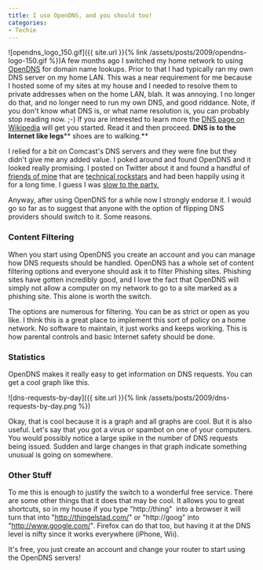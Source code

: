 ```yaml
---
title: I use OpenDNS, and you should too!
categories:
- Techie
---
```


![opendns_logo_150.gif]({{ site.url }}{% link /assets/posts/2009/opendns-logo-150.gif %})A few months ago I switched my home network to using [OpenDNS](https://www.opendns.com/) for domain name lookups. Prior to that I had typically ran my own DNS server on my home LAN. This was a near requirement for me because I hosted some of my sites at my house and I needed to resolve them to private addresses when on the home LAN, blah. It was annoying. I no longer do that, and no longer need to run my own DNS, and good riddance.
Note, if you don't know what DNS is, or what name resolution is, you can probably stop reading now. ;-) If you are interested to learn more the [DNS page on Wikipedia](http://en.wikipedia.org/wiki/Domain_Name_System) will get you started. Read it and then proceed. **DNS is to the Internet like legs**** shoes are to walking.**

I relied for a bit on Comcast's DNS servers and they were fine but they didn't give me any added value. I poked around and found OpenDNS and it looked really promising. I posted on Twitter about it and found a handful of [friends of mine](http://twitter.com/hadar) that are [technical rockstars](http://twitter.com/mkortekaas) and had been happily using it for a long time. I guess I was [slow to the party.](http://twitter.com/thingles/statuses/874061943)

Anyway, after using OpenDNS for a while now I strongly endorse it. I would go so far as to suggest that anyone with the option of flipping DNS providers should switch to it. Some reasons.

### Content Filtering

When you start using OpenDNS you create an account and you can manage how DNS requests should be handled. OpenDNS has a whole set of content filtering options and everyone should ask it to filter Phishing sites. Phishing sites have gotten incredibly good, and I love the fact that OpenDNS will simply not allow a computer on my network to go to a site marked as a phishing site. This alone is worth the switch.

The options are numerous for filtering. You can be as strict or open as you like. I think this is a great place to implement this sort of policy on a home network. No software to maintain, it just works and keeps working. This is how parental controls and basic Internet safety should be done.

### Statistics

OpenDNS makes it really easy to get information on DNS requests. You can get a cool graph like this.

![dns-requests-by-day]({{ site.url }}{% link /assets/posts/2009/dns-requests-by-day.png %})

Okay, that is cool because it is a graph and all graphs are cool. But it is also useful. Let's say that you got a virus or spambot on one of your computers. You would possibly notice a large spike in the number of DNS requests being issued. Sudden and large changes in that graph indicate something unusual is going on somewhere.

### Other Stuff

To me this is enough to justify the switch to a wonderful free service. There are some other things that it does that may be cool. It allows you to great shortcuts, so in my house if you type "http://thing"  into a browser it will turn that into "http://thingelstad.com/" or "http://goog" into "http://www.google.com/". Firefox can do that too, but having it at the DNS level is nifty since it works everywhere (iPhone, Wii).

It's free, you just create an account and change your router to start using the OpenDNS servers!
